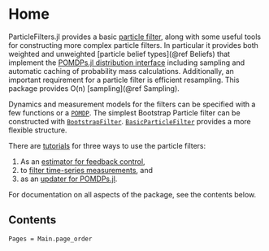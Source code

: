 # Home

ParticleFilters.jl provides a basic [particle filter](https://en.wikipedia.org/wiki/Particle_filter), along with some useful tools for constructing more complex particle filters.
In particular it provides both weighted and unweighted [particle belief types](@ref Beliefs) that implement the [POMDPs.jl distribution interface](http://juliapomdp.github.io/POMDPs.jl/latest/interfaces.html#Distributions-1) including sampling and automatic caching of probability mass calculations.
Additionally, an important requirement for a particle filter is efficient resampling. This package provides O(n) [sampling](@ref Sampling).

Dynamics and measurement models for the filters can be specified with a few functions or a [`POMDP`](https://github.com/JuliaPOMDP/POMDPs.jl). The simplest Bootstrap Particle filter can be constructed with [`BootstrapFilter`](@ref). [`BasicParticleFilter`](@ref) provides a more flexible structure.

There are [tutorials](/notebooks) for three ways to use the particle filters:
1. As an [estimator for feedback control](notebooks/Using-a-Particle-Filter-for-Feedback-Control.html),
2. to [filter time-series measurements](notebooks/Filtering-a-Trajectory-or-Data-Series.html), and
3. as an [updater for POMDPs.jl](notebooks/Using-a-Particle-Filter-with-POMDPs-jl.html).

For documentation on all aspects of the package, see the contents below.

## Contents

```@contents
Pages = Main.page_order
```
